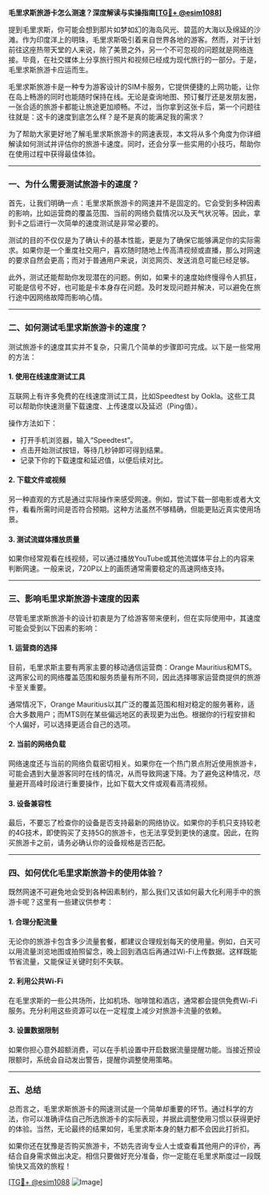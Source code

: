 **毛里求斯旅游卡怎么测速？深度解读与实操指南[[TG💪+ @esim1088](https://t.me/s/esim1088)]**

提到毛里求斯，你可能会想到那片如梦如幻的海岛风光、碧蓝的大海以及绵延的沙滩。作为印度洋上的明珠，毛里求斯吸引着来自世界各地的游客。然而，对于计划前往这座热带天堂的人来说，除了美景之外，另一个不可忽视的问题就是网络连接。毕竟，在社交媒体上分享旅行照片和视频已经成为现代旅行的一部分。于是，毛里求斯旅游卡应运而生。

毛里求斯旅游卡是一种专为游客设计的SIM卡服务，它提供便捷的上网功能，让你在岛上畅游的同时也能随时保持在线。无论是查询地图、预订餐厅还是发朋友圈，一张合适的旅游卡都能让旅途更加顺畅。不过，当你拿到这张卡后，第一个问题往往就是：这卡的速度到底怎么样？是不是真的能满足我的需求？

为了帮助大家更好地了解毛里求斯旅游卡的网速表现，本文将从多个角度为你详细解读如何测试并评估你的旅游卡速度。同时，还会分享一些实用的小技巧，帮助你在使用过程中获得最佳体验。

---

### 一、为什么需要测试旅游卡的速度？

首先，让我们明确一点：毛里求斯旅游卡的网速并不是固定的。它会受到多种因素的影响，比如运营商的覆盖范围、当前的网络负载情况以及天气状况等。因此，拿到卡之后进行一次简单的速度测试是非常必要的。

测试的目的不仅仅是为了确认卡的基本性能，更是为了确保它能够满足你的实际需求。如果你是一个重度社交用户，喜欢随时随地上传高清视频或直播，那么对网速的要求自然会更高；而对于普通用户来说，浏览网页、发送消息可能已经足够。

此外，测试还能帮助你发现潜在的问题。例如，如果卡的速度始终慢得令人抓狂，可能是信号不好，也可能是卡本身存在问题。及时发现问题并解决，可以避免在旅行途中因网络故障而影响心情。

---

### 二、如何测试毛里求斯旅游卡的速度？

测试旅游卡的速度其实并不复杂，只需几个简单的步骤即可完成。以下是一些常用的方法：

#### 1. 使用在线速度测试工具

互联网上有许多免费的在线速度测试工具，比如Speedtest by Ookla。这些工具可以帮助你快速测量下载速度、上传速度以及延迟（Ping值）。

操作方法如下：
- 打开手机浏览器，输入“Speedtest”。
- 点击开始测试按钮，等待几秒钟即可得到结果。
- 记录下你的下载速度和延迟值，以便后续对比。

#### 2. 下载文件或视频

另一种直观的方式是通过实际操作来感受网速。例如，尝试下载一部电影或者大文件，看看所需时间是否符合预期。这种方法虽然不够精确，但能更贴近真实使用场景。

#### 3. 测试流媒体播放质量

如果你经常观看在线视频，可以通过播放YouTube或其他流媒体平台上的内容来判断网速。一般来说，720P以上的画质通常需要稳定的高速网络支持。

---

### 三、影响毛里求斯旅游卡速度的因素

尽管毛里求斯旅游卡的设计初衷是为了给游客带来便利，但在实际使用中，其速度可能会受到以下因素的影响：

#### 1. 运营商的选择

目前，毛里求斯主要有两家主要的移动通信运营商：Orange Mauritius和MTS。这两家公司的网络覆盖范围和服务质量有所不同，因此选择哪家运营商提供的旅游卡至关重要。

通常情况下，Orange Mauritius以其广泛的覆盖范围和相对稳定的服务著称，适合大多数用户；而MTS则在某些偏远地区的表现更为出色。根据你的行程安排和个人偏好，可以选择更适合自己的选项。

#### 2. 当前的网络负载

网络速度还与当前的网络负载密切相关。如果你在一个热门景点附近使用旅游卡，可能会遇到大量游客同时在线的情况，从而导致网速下降。为了避免这种情况，尽量避开高峰时段进行重要操作，比如下载大文件或观看高清视频。

#### 3. 设备兼容性

最后，不要忘了检查你的设备是否支持最新的网络协议。如果你的手机只支持较老的4G技术，即使购买了支持5G的旅游卡，也无法享受到更快的速度。因此，在购买旅游卡之前，请务必确认你的设备规格是否匹配。

---

### 四、如何优化毛里求斯旅游卡的使用体验？

既然网速不可避免地会受到各种因素制约，那么我们又该如何最大化利用手中的旅游卡呢？这里有一些建议供参考：

#### 1. 合理分配流量

无论你的旅游卡包含多少流量套餐，都建议合理规划每天的使用量。例如，白天可以用流量浏览地图或拍照留念，晚上回到酒店后再通过Wi-Fi上传数据。这样既能节省流量，又能保证关键时刻不失联。

#### 2. 利用公共Wi-Fi

在毛里求斯的一些公共场所，比如机场、咖啡馆和酒店，通常都会提供免费Wi-Fi服务。充分利用这些资源可以在一定程度上减少对旅游卡流量的依赖。

#### 3. 设置数据限制

如果你担心意外超额消费，可以在手机设置中开启数据流量提醒功能。当接近预设限额时，系统会自动发出警告，提醒你调整使用策略。

---

### 五、总结

总而言之，毛里求斯旅游卡的网速测试是一个简单却重要的环节。通过科学的方法，你可以准确评估自己所选旅游卡的实际表现，并据此调整使用习惯以获得更好的体验。当然，无论最终的结果如何，毛里求斯本身的魅力都不会因此打折扣。

如果你还在犹豫是否购买旅游卡，不妨先咨询专业人士或查看其他用户的评价，再结合自身需求做出决定。相信只要做好充分准备，你一定能在毛里求斯度过一段既愉快又高效的旅程！

[[TG💪+ @esim1088](https://t.me/s/esim1088) ![Image](https://i.postimg.cc/4NQfJmqS/Snipaste-2025-05-13-00-14-12.png)]